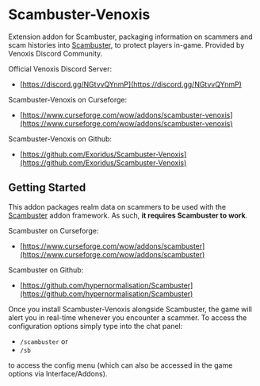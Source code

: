 # Scambuster-Venoxis

Extension addon for Scambuster, packaging information on scammers and scam histories into [Scambuster](https://github.com/hypernormalisation/Scambuster), to protect players in-game. Provided by Venoxis Discord Community.

Official Venoxis Discord Server:

- [https://discord.gg/NGtvvQYnmP](https://discord.gg/NGtvvQYnmP)

Scambuster-Venoxis on Curseforge:

- [https://www.curseforge.com/wow/addons/scambuster-venoxis](https://www.curseforge.com/wow/addons/scambuster-venoxis)

Scambuster-Venoxis on Github:

- [https://github.com/Exoridus/Scambuster-Venoxis](https://github.com/Exoridus/Scambuster-Venoxis)

## Getting Started

This addon packages realm data on scammers to be used with the [Scambuster](https://github.com/hypernormalisation/Scambuster) addon framework. As such, **it requires Scambuster to work**.

Scambuster on Curseforge:

- [https://www.curseforge.com/wow/addons/scambuster](https://www.curseforge.com/wow/addons/scambuster)

Scambuster on Github:

- [https://github.com/hypernormalisation/Scambuster](https://github.com/hypernormalisation/Scambuster)

Once you install Scambuster-Venoxis alongside Scambuster, the game will alert you in real-time whenever you encounter a scammer. To access the configuration options simply type into the chat panel:

-   `/scambuster` or
-   `/sb`

to access the config menu (which can also be accessed in the game options via Interface/Addons).